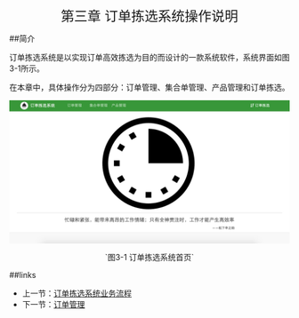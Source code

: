 <p align=center><font size="5">第三章  订单拣选系统操作说明</font></p>
##简介

订单拣选系统是以实现订单高效拣选为目的而设计的一款系统软件，系统界面如图3-1所示。

在本章中，具体操作分为四部分：订单管理、集合单管理、产品管理和订单拣选。

<img src="images/首页西瓜.png" width = "" height = "" alt="拣选系统" align=center />
 <p align=center> `图3-1 订单拣选系统首页` </p>

##links
+ 上一节：[订单拣选系统业务流程](2.3.md)
+ 下一节：[订单管理](03.1.md)